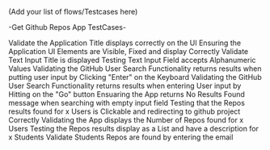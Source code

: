 (Add your list of flows/Testcases here)

-Get Github Repos App TestCases-

Validate the Application Title displays correctly on the UI
Ensuring the Application UI Elements are Visible, Fixed and display Correctly
Validate Text Input Title is displayed
Testing Text Input Field accepts Alphanumeric Values
Validating the GitHub User Search Functionality returns results when putting user input by Clicking "Enter" on the Keyboard
Validating the GitHub User Search Functionality returns results when entering User input by Hitting on the "Go" button
Ensuaring the App returns No Results Found message when searching with empty input field
Testing that the Repos results found for x Users is Clickable and redirecting to github project Correctly
Validating the App displays the Number of Repos found for x Users
Testing the Repos results display as a List and have a description for x Students
Validate Students Repos are found by entering the email



